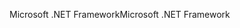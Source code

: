 <span data-ttu-id="84873-101">Microsoft .NET Framework</span><span class="sxs-lookup"><span data-stu-id="84873-101">Microsoft .NET Framework</span></span>